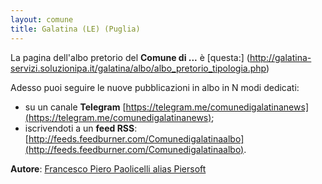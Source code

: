 ```yaml
---
layout: comune
title: Galatina (LE) (Puglia)
---
```


La pagina dell'albo pretorio del **Comune di ...** è [questa:] (http://galatina-servizi.soluzionipa.it/galatina/albo/albo_pretorio_tipologia.php)

Adesso puoi seguire le nuove pubblicazioni in albo in N modi dedicati:


* su un canale **Telegram** [https://telegram.me/comunedigalatinanews](https://telegram.me/comunedigalatinanews);
* iscrivendoti a un **feed RSS**: [http://feeds.feedburner.com/Comunedigalatinaalbo](http://feeds.feedburner.com/Comunedigalatinaalbo).

**Autore**: [Francesco Piero Paolicelli alias Piersoft](https://twitter.com/Piersoft)
